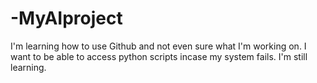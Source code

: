 # -MyAIproject
I'm learning how to use Github and not even sure what I'm working on. I want to be able to access python scripts incase my system fails. I'm still learning. 

